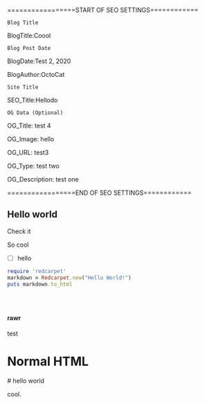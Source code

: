 =================START OF SEO SETTINGS============

<code>Blog Title</code>

BlogTitle:Coool 

<code>Blog Post Date</code>

BlogDate:Test 2, 2020

BlogAuthor:OctoCat

<code>Site Title</code>

SEO_Title:Hellodo

<code>OG Data (Optional)</code>

OG_Title: test 4

OG_Image: hello

OG_URL: test3

OG_Type: test two

OG_Description: test one

=================END OF SEO SETTINGS============


<github-md>
    
## Hello world 

Check it     

So cool

- [ ] hello


```ruby
require 'redcarpet'
markdown = Redcarpet.new("Hello World!")
puts markdown.to_html
```



<pre class="language-markup"><code>
    <!-- code content to highlight... -->
</code></pre>

#### rawr 


test 

</github-md>

<h1> Normal HTML </h1> 
# hello world

cool.
